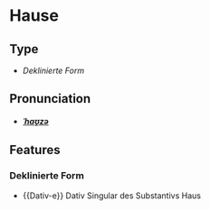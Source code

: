 # Hause
## Type
- _Deklinierte Form_
## Pronunciation
- **_[ˈhaʊ̯zə](https://commons.wikimedia.org/wiki/File:De-Hause.ogg)_**
## Features
### Deklinierte Form
- {{Dativ-e}} Dativ Singular des Substantivs Haus
